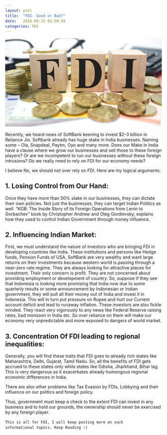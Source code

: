 ```yaml
---
layout: post
title:  "FDI- Good or Bad?"
date:   2018-09-15 02:59:59
categories: FDI
---
```


<img src="/img/FDI-in-India.jpg" class="img-responsive" alt="">

<p>Recently, we heard news of SoftBank keening to invest $2-3 billion in Reliance Jio. Softbank already has huge stake in India businesses. Naming some – Ola, Snapdeal, Paytm, Oyo and many more. Does our Make in India have a clause where we grow our businesses and sell those to these foreign players? Or are we incompetent to run our businesses without these foreign intrusions? Do we really need to rely on FDI for our economy needs?</p>

<p>I believe No, we should not over rely on FDI. Here are my logical arguments:</p>

<h2>1. Losing Control from Our Hand:</h2>
<p>Once they have more than 50% stake in our businesses, they can dictate their own policies. Not just the businesses, they can target Indian Politics as well. “KGB: The Inside Story of its Foreign Operations from Lenin to Gorbachev” book by Christopher Andrew and Oleg Gordievsky, explains how they used to control Indian Government through money influence.</p>


<h2>2. Influencing Indian Market:</h2>
<p>First, we must understand the nature of investors who are bringing FDI in developing countries like India. These institutions and persons like Hedge funds, Pension Funds of USA, SoftBank are very wealthy and want large returns on their investments because western world is passing through a near-zero rate regime. They are always looking for attractive places for investment. Their only concern is profit. They are not concerned about providing employment or development of country. So, suppose if they see that Indonesia is looking more promising that India now due to some quarterly results or some announcement by Indonesian or Indian government, they will pull all their money out of India and invest it in Indonesia. This will in turn put pressure on Rupee and hurt our Current account deficit and lead to runaway inflation. These investors are also fickle minded. They react very vigorously to any news like Federal Reserve raising rates, bad monsoon in India etc. So over reliance on them will make our economy very unpredictable and more exposed to dangers of world market.</p>

<h2>3. Concentration Of FDI leading to regional inequalities:</h2>
<p>Generally, you will find these traits that FDI goes to already rich states like Maharashtra, Delhi, Gujarat, Tamil Nadu. So, all the benefits of FDI gets accrued to these states only while states like Odisha, Jharkhand, Bihar lag. This is very dangerous as it exacerbates already humongous regional economic differences in India.</p>

<p>There are also other problems like Tax Evasion by FDIs, Lobbying and their influence on our politics and foreign policy.</p>
<p>Thus, government must keep a check to the extent FDI can invest in any business and to hold our grounds, the ownership should never be exercised by any foreign player.</p>



<code>This is all for FDI, I will keep posting more on such informational topics. Keep Reading :)</code>

